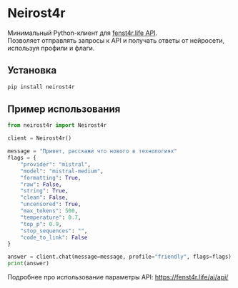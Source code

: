 # Neirost4r

Минимальный Python-клиент для [fenst4r.life API](https://fenst4r.life/api/ai_v5).  
Позволяет отправлять запросы к API и получать ответы от нейросети, используя профили и флаги.

## Установка

```bash
pip install neirost4r
```

## Пример использования

```python
from neirost4r import Neirost4r

client = Neirost4r()

message = "Привет, расскажи что нового в технологиях"
flags = {
    "provider": "mistral",
    "model": "mistral-medium",
    "formatting": True,
    "raw": False,
    "string": True,
    "clean": False,
    "uncensored": True,
    "max_tokens": 500,
    "temperature": 0.7,
    "top_p": 0.9,
    "stop_sequences": "",
    "code_to_link": False
}

answer = client.chat(message=message, profile="friendly", flags=flags)
print(answer)
```

Подробнее про использование параметры API: https://fenst4r.life/ai/api/